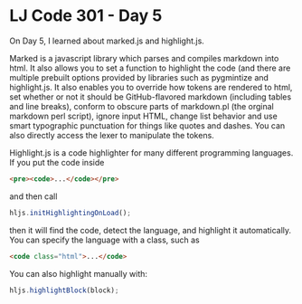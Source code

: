 # LJ Code 301 - Day 5

On Day 5, I learned about marked.js and highlight.js. 

Marked is a javascript library which parses and compiles markdown into html. It also allows you to set a function to highlight the code (and there are multiple prebuilt options provided by libraries such as pygmintize and highlight.js. It also enables you to override how tokens are rendered to html, set whether or not it should be GitHub-flavored markdown (including tables and line breaks), conform to obscure parts of markdown.pl (the orginal markdown perl script), ignore input HTML, change list behavior and use smart typographic punctuation for things like quotes and dashes. You can also directly access the lexer to manipulate the tokens.

Highlight.js is a code highlighter for many different programming languages. If you put the code inside 
```html
<pre><code>...</code></pre>
```
and then call 
```js
hljs.initHighlightingOnLoad();
```
then it will find the code, detect the language, and highlight it automatically. You can specify the language with a class, such as 
```html
<code class="html">...</code>
```
You can also highlight manually with:
```js
hljs.highlightBlock(block);
```